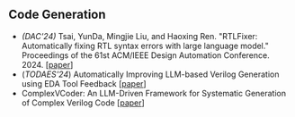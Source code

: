 ## Code Generation

- *(DAC'24)* Tsai, YunDa, Mingjie Liu, and Haoxing Ren. "RTLFixer: Automatically fixing RTL syntax errors with large language model." Proceedings of the 61st ACM/IEEE Design Automation Conference. 2024. [[paper](https://arxiv.org/pdf/2311.16543)]
- (*TODAES'24*) Automatically Improving LLM-based Verilog Generation using EDA Tool Feedback [[paper](https://dl.acm.org/doi/pdf/10.1145/3723876)]
- ComplexVCoder: An LLM-Driven Framework for Systematic Generation of Complex Verilog Code [[paper](https://arxiv.org/pdf/2504.20653)]